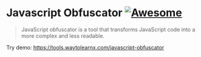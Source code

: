 # Javascript Obfuscator [![Awesome](https://cdn.rawgit.com/sindresorhus/awesome/d7305f38d29fed78fa85652e3a63e154dd8e8829/media/badge.svg)](https://github.com/sindresorhus/awesome)

>JavaScript obfuscator is a tool that transforms JavaScript code into a more complex and less readable.

Try demo: https://tools.waytolearnx.com/javascript-obfuscator
